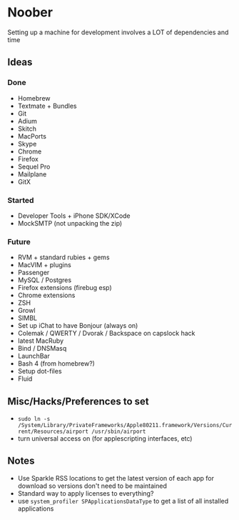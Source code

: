 # Noober

Setting up a machine for development involves a LOT of dependencies and time

## Ideas

### Done

* Homebrew
* Textmate + Bundles
* Git
* Adium
* Skitch
* MacPorts
* Skype
* Chrome
* Firefox
* Sequel Pro
* Mailplane
* GitX

### Started

* Developer Tools + iPhone SDK/XCode
* MockSMTP (not unpacking the zip)

### Future
* RVM + standard rubies + gems
* MacVIM + plugins
* Passenger
* MySQL / Postgres
* Firefox extensions (firebug esp)
* Chrome extensions
* ZSH
* Growl
* SIMBL
* Set up iChat to have Bonjour (always on)
* Colemak / QWERTY / Dvorak / Backspace on capslock hack
* latest MacRuby
* Bind / DNSMasq
* LaunchBar
* Bash 4 (from homebrew?)
* Setup dot-files
* Fluid

## Misc/Hacks/Preferences to set

* `sudo ln -s /System/Library/PrivateFrameworks/Apple80211.framework/Versions/Current/Resources/airport /usr/sbin/airport`
* turn universal access on (for applescripting interfaces, etc)

## Notes

* Use Sparkle RSS locations to get the latest version of each app for download so versions don't need to be maintained
* Standard way to apply licenses to everything?
* use `system_profiler SPApplicationsDataType` to get a list of all installed applications